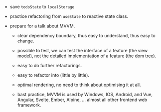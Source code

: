 - save `todoState` to `localStorage`

- practice refactoring from `useState` to reactive state class.

- prepare for a talk about MVVM.

  - clear dependency boundary,
    thus easy to understand,
    thus easy to change.

  - possible to test,
    we can test the interface of a feature (the view model),
    not the detailed implementation of a feature (the dom tree).

  - easy to do further refactorings.

  - easy to refactor into (little by little).

  - optimal rendering,
    no need to think about optimising it at all.

  - bast practice,
    MVVM is used by Windows, IOS, Android,
    and Vue, Angular, Svelte, Ember, Alpine, ...
    almost all other frontend web framework.
